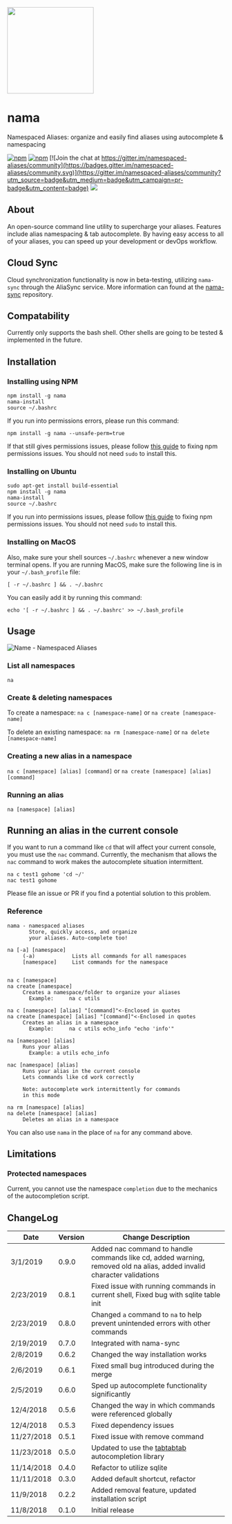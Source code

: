 <img src="https://raw.githubusercontent.com/alecdibble/nama/master/docs/nama.png" width="200">

# nama
Namespaced Aliases: organize and easily find aliases using autocomplete & namespacing

[![npm](https://img.shields.io/npm/v/nama.svg)](https://www.npmjs.com/package/nama)
[![npm](https://img.shields.io/npm/l/nama.svg)](https://github.com/faressoft/nama/blob/master/LICENSE)
[![Join the chat at https://gitter.im/namespaced-aliases/community](https://badges.gitter.im/namespaced-aliases/community.svg)](https://gitter.im/namespaced-aliases/community?utm_source=badge&utm_medium=badge&utm_campaign=pr-badge&utm_content=badge)
[![](https://tokei.rs/b1/github/alecdibble/nama)](https://github.com/alecdibble/nama)


## About

An open-source command line utility to supercharge your aliases. Features include alias namespacing & tab autocomplete. By having easy access to all of your aliases, you can speed up your development or devOps workflow. 

## Cloud Sync

Cloud synchronization functionality is now in beta-testing, utilizing `nama-sync` through the AliaSync service. More information can found at the [nama-sync](https://github.com/alecdibble/nama-sync) repository.

## Compatability

Currently only supports the bash shell. Other shells are going to be tested & implemented in the future.

## Installation

### Installing using NPM

```
npm install -g nama
nama-install
source ~/.bashrc
```

If you run into permissions errors, please run this command:

```
npm install -g nama --unsafe-perm=true
```

If that still gives permissions issues, please follow [this guide](https://docs.npmjs.com/resolving-eacces-permissions-errors-when-installing-packages-globally) to fixing npm permissions issues. You should not need `sudo` to install this.

### Installing on Ubuntu

```
sudo apt-get install build-essential
npm install -g nama
nama-install
source ~/.bashrc
```

If you run into permissions issues, please follow [this guide](https://docs.npmjs.com/resolving-eacces-permissions-errors-when-installing-packages-globally) to fixing npm permissions issues. You should not need `sudo` to install this.

### Installing on MacOS

Also, make sure your shell sources `~/.bashrc` whenever a new window terminal opens. If you are running MacOS, make sure the following line is in your `~/.bash_profile` file:

```
[ -r ~/.bashrc ] && . ~/.bashrc
```

You can easily add it by running this command:

```
echo '[ -r ~/.bashrc ] && . ~/.bashrc' >> ~/.bash_profile
```


## Usage

![Name - Namespaced Aliases](https://raw.githubusercontent.com/alecdibble/nama/master/docs/gif1.gif "Nama Usage")

### List all namespaces

`na`

### Create & deleting namespaces

To create a namespace:
`na c [namespace-name]` or `na create [namespace-name]`

To delete an existing namespace:
`na rm [namespace-name]` or `na delete [namespace-name]`

### Creating a new alias in a namespace

`na c [namespace] [alias] [command]` or `na create [namespace] [alias] [command]`

### Running an alias

`na [namespace] [alias]`

## Running an alias in the current console

If you want to run a command like `cd` that will affect your current console, you must use the `nac` command. Currently, the mechanism that allows the `nac` command to work makes the autocomplete situation intermittent. 

```
na c test1 gohome 'cd ~/'
nac test1 gohome
```


Please file an issue or PR if you find a potential solution to this problem.

### Reference

```
nama - namespaced aliases
       Store, quickly access, and organize
       your aliases. Auto-complete too!

na [-a] [namespace]
     (-a)            Lists all commands for all namespaces
     [namespace]     List commands for the namespace


na c [namespace]
na create [namespace]
     Creates a namespace/folder to organize your aliases
       Example:     na c utils

na c [namespace] [alias] "[command]"<-Enclosed in quotes
na create [namespace] [alias] "[command]"<-Enclosed in quotes
     Creates an alias in a namespace
       Example:     na c utils echo_info "echo 'info'"

na [namespace] [alias]
     Runs your alias
       Example: a utils echo_info

nac [namespace] [alias]
     Runs your alias in the current console
     Lets commands like cd work correctly

     Note: autocomplete work intermittently for commands
     in this mode

na rm [namespace] [alias]
na delete [namespace] [alias]
     Deletes an alias in a namespace

```

You can also use `nama` in the place of `na` for any command above.

## Limitations

### Protected namespaces

  Current, you cannot use the namespace `completion` due to the mechanics of the autocompletion script. 

## ChangeLog

| Date | Version | Change Description |
| --- | --- | -- |
| 3/1/2019 | 0.9.0 | Added nac command to handle commands like cd, added warning, removed old na alias, added invalid character validations |
| 2/23/2019 | 0.8.1 | Fixed issue with running commands in current shell, Fixed bug with sqlite table init |
| 2/23/2019 | 0.8.0 | Changed `a` command to `na` to help prevent unintended errors with other commands |
| 2/19/2019 | 0.7.0 | Integrated with nama-sync |
| 2/8/2019| 0.6.2 | Changed the way installation works |
| 2/6/2019| 0.6.1 | Fixed small bug introduced during the merge |
| 2/5/2019| 0.6.0 | Sped up autocomplete functionality significantly |
| 12/4/2018| 0.5.6 | Changed the way in which commands were referenced globally |
| 12/4/2018| 0.5.3 | Fixed dependency issues |
| 11/27/2018| 0.5.1 | Fixed issue with remove command |
| 11/23/2018| 0.5.0 | Updated to use the [tabtabtab](https://www.github.com/alecdibble/tabtabtab) autocompletion library |
| 11/14/2018| 0.4.0 | Refactor to utilize sqlite |
| 11/11/2018| 0.3.0 | Added default shortcut, refactor |
| 11/9/2018 | 0.2.2 | Added removal feature, updated installation script |
| 11/8/2018 | 0.1.0 | Initial release |
